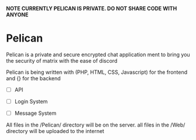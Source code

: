 **NOTE CURRENTLY PELICAN IS PRIVATE. DO NOT SHARE CODE WITH ANYONE**

# Pelican
Pelican is a private and secure encrypted chat application ment to bring you the security of matrix with the ease of discord

Pelican is being written with (PHP, HTML, CSS, Javascript) for the frontend and {} for the backend

 - [ ] API
 - [ ] Login System
 - [ ] Message System


All files in the /Pelican/ directory will be on the server. all files in the /Web/ directory will be uploaded to the internet
